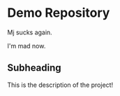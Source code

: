 # Demo Repository

Mj sucks again.

I'm mad now.

## Subheading

This is the description of the project!
